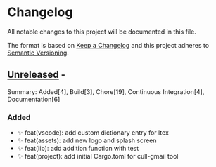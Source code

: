<!-- LTex: Enabled=false -->
# Changelog

All notable changes to this project will be documented in this file.

The format is based on [Keep a Changelog](https://keepachangelog.com/en/1.0.0/) and this project adheres to [Semantic Versioning](https://semver.org/spec/v2.0.0.html).

## [Unreleased] - 

Summary: Added[4], Build[3], Chore[19], Continuous Integration[4], Documentation[6]

### Added

 - ✨ feat(vscode): add custom dictionary entry for ltex
 - ✨ feat(assets): add new logo and splash screen
 - ✨ feat(lib): add addition function with test
 - ✨ feat(project): add initial Cargo.toml for cull-gmail tool

[Unreleased]: https://github.com/jerus-org/cull-gmail/commits/main/


